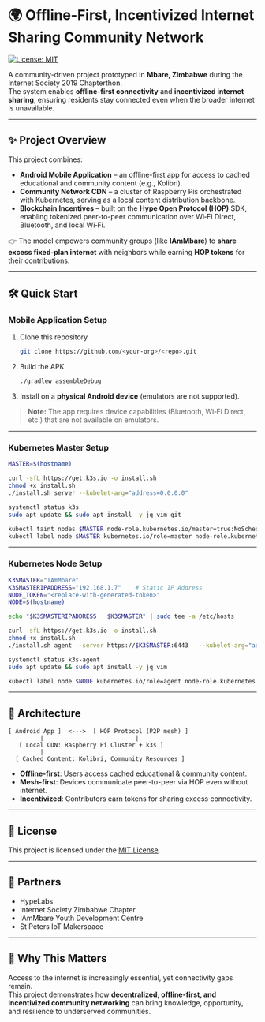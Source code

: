 # 🌍 Offline-First, Incentivized Internet Sharing Community Network

[![License: MIT](https://img.shields.io/badge/License-MIT-green.svg)](LICENSE)

A community-driven project prototyped in **Mbare, Zimbabwe** during the Internet Society 2019 Chapterthon.  
The system enables **offline-first connectivity** and **incentivized internet sharing**, ensuring residents stay connected even when the broader internet is unavailable.

---

## ✨ Project Overview

This project combines:

- **Android Mobile Application** – an offline-first app for access to cached educational and community content (e.g., Kolibri).  
- **Community Network CDN** – a cluster of Raspberry Pis orchestrated with Kubernetes, serving as a local content distribution backbone.  
- **Blockchain Incentives** – built on the **Hype Open Protocol (HOP)** SDK, enabling tokenized peer-to-peer communication over Wi‑Fi Direct, Bluetooth, and local Wi‑Fi.

👉 The model empowers community groups (like **IAmMbare**) to **share excess fixed‑plan internet** with neighbors while earning **HOP tokens** for their contributions.

---

## 🛠️ Quick Start

### Mobile Application Setup
1. Clone this repository  
   ```bash
   git clone https://github.com/<your-org>/<repo>.git
   ```
2. Build the APK  
   ```bash
   ./gradlew assembleDebug
   ```
3. Install on a **physical Android device** (emulators are not supported).  

> **Note:** The app requires device capabilities (Bluetooth, Wi‑Fi Direct, etc.) that are not available on emulators.

---

### Kubernetes Master Setup
```bash
MASTER=$(hostname)

curl -sfL https://get.k3s.io -o install.sh
chmod +x install.sh
./install.sh server --kubelet-arg="address=0.0.0.0"

systemctl status k3s
sudo apt update && sudo apt install -y jq vim git

kubectl taint nodes $MASTER node-role.kubernetes.io/master=true:NoSchedule
kubectl label node $MASTER kubernetes.io/role=master node-role.kubernetes.io/master
```

---

### Kubernetes Node Setup
```bash
K3SMASTER="IAmMbare"
K3SMASTERIPADDRESS="192.168.1.7"    # Static IP Address
NODE_TOKEN="<replace-with-generated-token>"
NODE=$(hostname)

echo "$K3SMASTERIPADDRESS   $K3SMASTER" | sudo tee -a /etc/hosts

curl -sfL https://get.k3s.io -o install.sh
chmod +x install.sh
./install.sh agent --server https://$K3SMASTER:6443   --kubelet-arg="address=0.0.0.0"   --token $NODE_TOKEN

systemctl status k3s-agent
sudo apt update && sudo apt install -y jq vim

kubectl label node $NODE kubernetes.io/role=agent node-role.kubernetes.io/agent
```

---

## 📐 Architecture

```
[ Android App ]  <--->  [ HOP Protocol (P2P mesh) ]  
         |                          |  
   [ Local CDN: Raspberry Pi Cluster + k3s ]  
         |  
  [ Cached Content: Kolibri, Community Resources ]  
```

- **Offline-first**: Users access cached educational & community content.  
- **Mesh-first**: Devices communicate peer-to-peer via HOP even without internet.  
- **Incentivized**: Contributors earn tokens for sharing excess connectivity.  

---

## 📜 License

This project is licensed under the [MIT License](LICENSE).  

---

## 🤝 Partners

- HypeLabs  
- Internet Society Zimbabwe Chapter  
- IAmMbare Youth Development Centre  
- St Peters IoT Makerspace  

---

## 🌱 Why This Matters
Access to the internet is increasingly essential, yet connectivity gaps remain.  
This project demonstrates how **decentralized, offline-first, and incentivized community networking** can bring knowledge, opportunity, and resilience to underserved communities.
